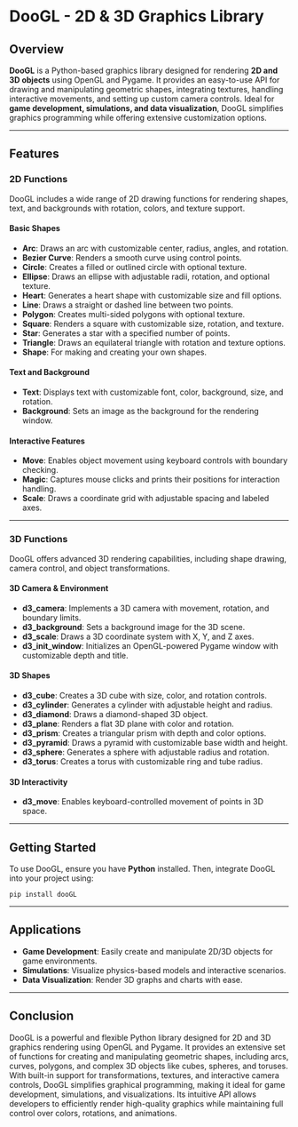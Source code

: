 # DooGL - 2D & 3D Graphics Library

## Overview

**DooGL** is a Python-based graphics library designed for rendering **2D and 3D objects** using OpenGL and Pygame. It provides an easy-to-use API for drawing and manipulating geometric shapes, integrating textures, handling interactive movements, and setting up custom camera controls. Ideal for **game development, simulations, and data visualization**, DooGL simplifies graphics programming while offering extensive customization options.

---
## Features

### 2D Functions
DooGL includes a wide range of 2D drawing functions for rendering shapes, text, and backgrounds with rotation, colors, and texture support.

#### **Basic Shapes**
- **Arc**: Draws an arc with customizable center, radius, angles, and rotation.
- **Bezier Curve**: Renders a smooth curve using control points.
- **Circle**: Creates a filled or outlined circle with optional texture.
- **Ellipse**: Draws an ellipse with adjustable radii, rotation, and optional texture.
- **Heart**: Generates a heart shape with customizable size and fill options.
- **Line**: Draws a straight or dashed line between two points.
- **Polygon**: Creates multi-sided polygons with optional texture.
- **Square**: Renders a square with customizable size, rotation, and texture.
- **Star**: Generates a star with a specified number of points.
- **Triangle**: Draws an equilateral triangle with rotation and texture options.
- **Shape**: For making and creating your own shapes.

#### **Text and Background**
- **Text**: Displays text with customizable font, color, background, size, and rotation.
- **Background**: Sets an image as the background for the rendering window.

#### **Interactive Features**
- **Move**: Enables object movement using keyboard controls with boundary checking.
- **Magic**: Captures mouse clicks and prints their positions for interaction handling.
- **Scale**: Draws a coordinate grid with adjustable spacing and labeled axes.

---

### 3D Functions
DooGL offers advanced 3D rendering capabilities, including shape drawing, camera control, and object transformations.

#### **3D Camera & Environment**
- **d3_camera**: Implements a 3D camera with movement, rotation, and boundary limits.
- **d3_background**: Sets a background image for the 3D scene.
- **d3_scale**: Draws a 3D coordinate system with X, Y, and Z axes.
- **d3_init_window**: Initializes an OpenGL-powered Pygame window with customizable depth and title.

#### **3D Shapes**
- **d3_cube**: Creates a 3D cube with size, color, and rotation controls.
- **d3_cylinder**: Generates a cylinder with adjustable height and radius.
- **d3_diamond**: Draws a diamond-shaped 3D object.
- **d3_plane**: Renders a flat 3D plane with color and rotation.
- **d3_prism**: Creates a triangular prism with depth and color options.
- **d3_pyramid**: Draws a pyramid with customizable base width and height.
- **d3_sphere**: Generates a sphere with adjustable radius and rotation.
- **d3_torus**: Creates a torus with customizable ring and tube radius.

#### **3D Interactivity**
- **d3_move**: Enables keyboard-controlled movement of points in 3D space.

---

## Getting Started
To use DooGL, ensure you have **Python** installed. Then, integrate DooGL into your project using:

```
pip install dooGL

```
---

## Applications
- **Game Development**: Easily create and manipulate 2D/3D objects for game environments.
- **Simulations**: Visualize physics-based models and interactive scenarios.
- **Data Visualization**: Render 3D graphs and charts with ease.

---

## Conclusion

DooGL is a powerful and flexible Python library designed for 2D and 3D graphics rendering using OpenGL and Pygame. It provides an extensive set of functions for creating and manipulating geometric shapes, including arcs, curves, polygons, and complex 3D objects like cubes, spheres, and toruses. With built-in support for transformations, textures, and interactive camera controls, DooGL simplifies graphical programming, making it ideal for game development, simulations, and visualizations. Its intuitive API allows developers to efficiently render high-quality graphics while maintaining full control over colors, rotations, and animations.
